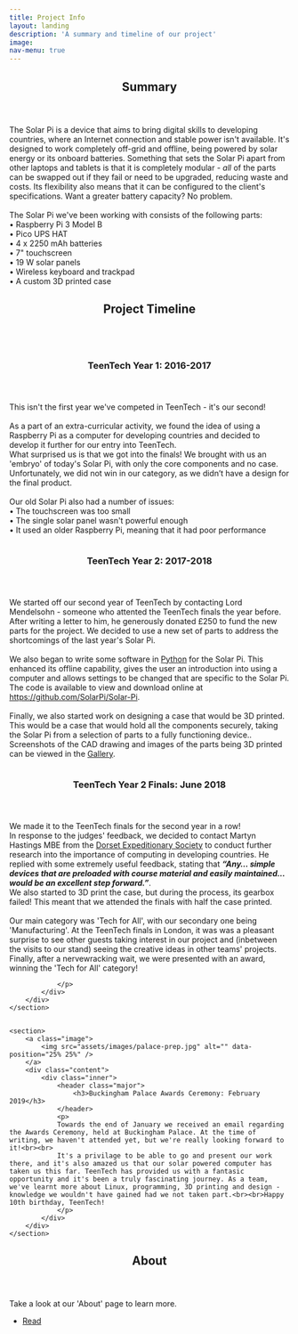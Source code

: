 ```yaml
---
title: Project Info
layout: landing
description: 'A summary and timeline of our project'
image: 
nav-menu: true
---
```


<!-- Main -->

<div id="main">



<section id="three">
	<div class="inner">
		<header class="major">
			<h2>Summary</h2>
		</header>
		<p>The Solar Pi is a device that aims to bring digital skills to developing countries, where an Internet connection and stable power isn't available. It's designed to work completely off-grid and offline, being powered by solar energy or its onboard batteries. Something that sets the Solar Pi apart from other laptops and tablets is that it is completely modular - <i>all</i> of the parts can be swapped out if they fail or need to be upgraded, reducing waste and costs. Its flexibility also means that it can be configured to the client's specifications. Want a greater battery capacity? No problem.<br><br>
		The Solar Pi we've been working with consists of the following parts:<br>
        • Raspberry Pi 3 Model B<br>
        • Pico UPS HAT<br>
        • 4 x 2250 mAh batteries<br>
        • 7" touchscreen<br>
        • 19 W solar panels<br>
        • Wireless keyboard and trackpad<br>
        • A custom 3D printed case<br></p>
	</div>
</section>


<!-- One -->

<section id="one">
	<div class="inner">
		<header class="major">
			<h2>Project Timeline</h2>
		</header>
	</div>
</section>
<!-- Two -->

<section id="two" class="spotlights">
	<section>
		<a class="image">
			<img src="assets/images/teentech-16-17.jpg" alt="" data-position="center center" />
		</a>
		<div class="content">
			<div class="inner">
				<header class="major">
					<h3>TeenTech Year 1: 2016-2017</h3>
				</header>
				<p>
				This isn't the first year we've competed in TeenTech - it's our second!<br><br>
As a part of an extra-curricular activity, we found the idea of using a Raspberry Pi as a computer for developing countries and decided to develop it further for our entry into TeenTech.<br>
What surprised us is that we got into the finals! We brought with us an 'embryo' of today's Solar Pi, with only the core components and no case. Unfortunately, we did not win in our category, as we didn’t have a design for the final product.<br>
<br>
Our old Solar Pi also had a number of issues:<br>
• The touchscreen was too small<br>
• The single solar panel wasn't powerful enough<br>
• It used an older Raspberry Pi, meaning that it had poor performance<br>
				</p>
			</div>
		</div>
	</section>
	<section>
		<a class="image">
			<img src="assets/images/teentech-17-18.jpg" alt="" data-position="top center" />
		</a>
		<div class="content">
			<div class="inner">
				<header class="major">
					<h3>TeenTech Year 2: 2017-2018</h3>
				</header>
				<p>
                    We started off our second year of TeenTech by contacting Lord Mendelsohn - someone who attented the TeenTech finals the year before. After writing a letter to him, he generously donated £250 to fund the new parts for the project. We decided to use a new set of parts to address the shortcomings of the last year's Solar Pi.<br><br>
                    We also began to write some software in <a href="https://www.python.org/">Python</a> for the Solar Pi. This enhanced its offline capability, gives the user an introduction into using a computer and allows settings to be changed that are specific to the Solar Pi. The code is available to view and download online at <a href="https://github.com/SolarPi/Solar-Pi">https://github.com/SolarPi/Solar-Pi</a>.<br><br>
                    Finally, we also started work on designing a case that would be 3D printed. This would be a case that would hold all the components securely, taking the Solar Pi from a selection of parts to a fully functioning device.. Screenshots of the CAD drawing and images of the parts being 3D printed can be viewed in the <a href="/3-gallery">Gallery</a>.
                </p>
			</div>
		</div>
	</section>
	<section>
		<a class="image">
			<img src="assets/images/trophy.jpg" alt="" data-position="25% 25%" />
		</a>
		<div class="content">
			<div class="inner">
				<header class="major">
					<h3>TeenTech Year 2 Finals: June 2018</h3>
				</header>
				<p>
				We made it to the TeenTech finals for the second year in a row!<br>
				In response to the judges' feedback, we decided to contact Martyn Hastings MBE from the <a href="https://dorsetexp.org.uk/">Dorset Expeditionary Society</a> to conduct further research into the importance of computing in developing countries. He replied with some extremely useful feedback, stating that <i><b>“Any… simple devices that are preloaded with course material and easily maintained… would be an excellent step forward.”</b></i>.<br>
				We also started to 3D print the case, but during the process, its gearbox failed! This meant that we attended the finals with half the case printed.<br><br>
				Our main category was 'Tech for All', with our secondary one being 'Manufacturing'. At the TeenTech finals in London, it was was a pleasant surprise to see other guests taking interest in our project and (inbetween the visits to our stand) seeing the creative ideas in other teams' projects.<br>
				Finally, after a nervewracking wait, we were presented with an award, winning the 'Tech for All' category!

				</p>
			</div>
		</div>
	</section>


	<section>
		<a class="image">
			<img src="assets/images/palace-prep.jpg" alt="" data-position="25% 25%" />
		</a>
		<div class="content">
			<div class="inner">
				<header class="major">
					<h3>Buckingham Palace Awards Ceremony: February 2019</h3>
				</header>
				<p>
				Towards the end of January we received an email regarding the Awards Ceremony, held at Buckingham Palace. At the time of writing, we haven't attended yet, but we're really looking forward to it!<br><br>
				It's a privilage to be able to go and present our work there, and it's also amazed us that our solar powered computer has taken us this far. TeenTech has provided us with a fantasic opportunity and it's been a truly fascinating journey. As a team, we've learnt more about Linux, programming, 3D printing and design - knowledge we wouldn't have gained had we not taken part.<br><br>Happy 10th birthday, TeenTech!
				</p>
			</div>
		</div>
	</section>
</section>

<!-- Three -->

<section id="three">
	<div class="inner">
		<header class="major">
			<h2>About</h2>
		</header>
		<p>Take a look at our 'About' page to learn more.</p>
		<ul class="actions">
			<li><a href="2-about.html" class="button next">Read</a></li>
		</ul>
	</div>
</section>

</div>